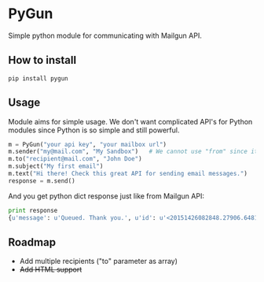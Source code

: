 # PyGun
Simple python module for communicating with Mailgun API.

## How to install

```
pip install pygun
```

## Usage
Module aims for simple usage. We don't want complicated API's for Python modules since Python is so simple and still powerful.

```python
m = PyGun("your api key", "your mailbox url")
m.sender("my@mail.com", "My Sandbox")   # We cannot use "from" since it's python keyword :(
m.to("recipient@mail.com", "John Doe")
m.subject("My first email")
m.text("Hi there! Check this great API for sending email messages.")
response = m.send()
```

And you get python dict response just like from Mailgun API:
```python
print response
{u'message': u'Queued. Thank you.', u'id': u'<20151426082848.27906.64814@sandboxbcf4ef3bde1d4b9e88c0a2d4e8afb579.mailgun.org>'}
```

## Roadmap
* Add multiple recipients ("to" parameter as array)
* ~~Add HTML support~~
